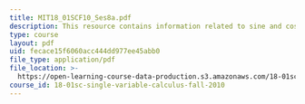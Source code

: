 ```yaml
---
title: MIT18_01SCF10_Ses8a.pdf
description: This resource contains information related to sine and cosine.
type: course
layout: pdf
uid: fecace15f6060acc444dd977ee45abb0
file_type: application/pdf
file_location: >-
  https://open-learning-course-data-production.s3.amazonaws.com/18-01sc-single-variable-calculus-fall-2010/fecace15f6060acc444dd977ee45abb0_MIT18_01SCF10_Ses8a.pdf
course_id: 18-01sc-single-variable-calculus-fall-2010
---
```

